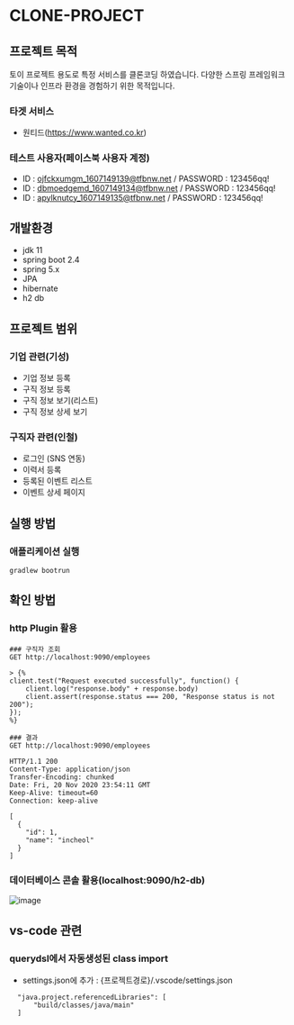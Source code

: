 # CLONE-PROJECT

## 프로젝트 목적
토이 프로젝트 용도로 특정 서비스를 클론코딩 하였습니다. 다양한 스프링 프레임워크 기술이나 인프라 환경을 경험하기 위한 목적입니다. 

### 타겟 서비스
- 원티드(https://www.wanted.co.kr)

### 테스트 사용자(페이스북 사용자 계정)
- ID : ojfckxumgm_1607149139@tfbnw.net / PASSWORD : 123456qq!
- ID : dbmoedgemd_1607149134@tfbnw.net / PASSWORD : 123456qq!
- ID : apylknutcy_1607149135@tfbnw.net / PASSWORD : 123456qq!

## 개발환경
- jdk 11
- spring boot 2.4
- spring 5.x
- JPA
- hibernate
- h2 db

## 프로젝트 범위
### 기업 관련(기성)
- 기업 정보 등록
- 구직 정보 등록
- 구직 정보 보기(리스트)
- 구직 정보 상세 보기

### 구직자 관련(인철)
- 로그인 (SNS 연동)
- 이력서 등록
- 등록된 이벤트 리스트
- 이벤트 상세 페이지

## 실행 방법

### 애플리케이션 실행

```
gradlew bootrun
```

## 확인 방법
### http Plugin 활용
```
### 구직자 조회
GET http://localhost:9090/employees

> {%
client.test("Request executed successfully", function() {
    client.log("response.body" + response.body)
    client.assert(response.status === 200, "Response status is not 200");
});
%}
```

```
### 결과
GET http://localhost:9090/employees

HTTP/1.1 200 
Content-Type: application/json
Transfer-Encoding: chunked
Date: Fri, 20 Nov 2020 23:54:11 GMT
Keep-Alive: timeout=60
Connection: keep-alive

[
  {
    "id": 1,
    "name": "incheol"
  }
]
```

### 데이터베이스 콘솔 활용(localhost:9090/h2-db)
![image](https://user-images.githubusercontent.com/2491418/99860795-7b358480-2bd7-11eb-916b-ffbd9b665ce8.png)


## vs-code 관련
### querydsl에서 자동생성된 class import

* settings.json에 추가 : {프로젝트경로}/.vscode/settings.json

```
  "java.project.referencedLibraries": [
      "build/classes/java/main"
  ]
```